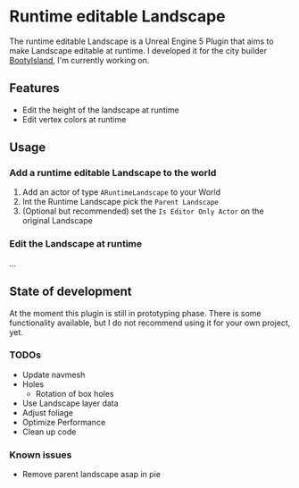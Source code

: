 # Runtime editable Landscape

The runtime editable Landscape is a Unreal Engine 5 Plugin that aims to make Landscape editable at runtime. I developed it for the city builder [BootyIsland](https://bootyisland.itch.io/bootyisland), I'm currently working on.

## Features

* Edit the height of the landscape at runtime
* Edit vertex colors at runtime

## Usage

### Add a runtime editable Landscape to the world
1. Add an actor of type `ARuntimeLandscape` to your World
2. Int the Runtime Landscape pick the `Parent Landscape`
3. (Optional but recommended) set the `Is Editor Only Actor` on the original Landscape

### Edit the Landscape at runtime
...

## State of development

At the moment this plugin is still in prototyping phase. There is some functionality available, but I do not recommend using it for your own project, yet.

### TODOs

* Update navmesh
* Holes
    * Rotation of box holes
* Use Landscape layer data
* Adjust foliage
* Optimize Performance
* Clean up code

### Known issues

* Remove parent landscape asap in pie
